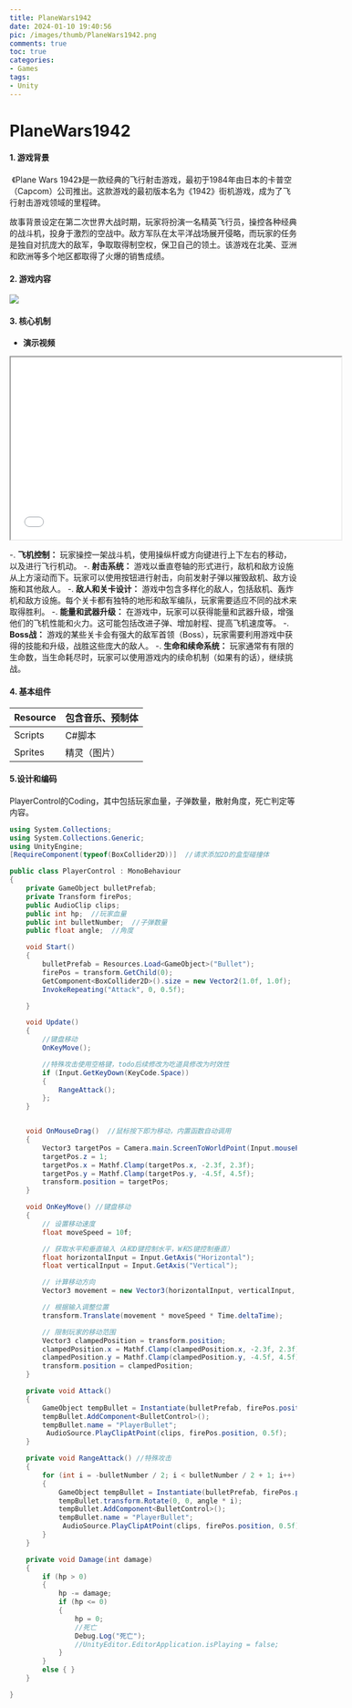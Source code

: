 ```yaml
---
title: PlaneWars1942
date: 2024-01-10 19:40:56
pic: /images/thumb/PlaneWars1942.png
comments: true
toc: true
categories:
- Games
tags:
- Unity
---
```


# PlaneWars1942

#### 1. 游戏背景

​	《Plane Wars 1942》是一款经典的飞行射击游戏，最初于1984年由日本的卡普空（Capcom）公司推出。这款游戏的最初版本名为《1942》街机游戏，成为了飞行射击游戏领域的里程碑。

​	故事背景设定在第二次世界大战时期，玩家将扮演一名精英飞行员，操控各种经典的战斗机，投身于激烈的空战中。敌方军队在太平洋战场展开侵略，而玩家的任务是独自对抗庞大的敌军，争取取得制空权，保卫自己的领土。该游戏在北美、亚洲和欧洲等多个地区都取得了火爆的销售成绩。

#### 2. 游戏内容

<img src="/images/Unity/Games/PlaneWars1942/1.png">

#### 3. 核心机制

- **演示视频**

<iframe src="//player.bilibili.com/player.html?bvid=BV1xj411g76B" width="580px" height="320px"></iframe>

-. **飞机控制：** 玩家操控一架战斗机，使用操纵杆或方向键进行上下左右的移动，以及进行飞行机动。
-. **射击系统：** 游戏以垂直卷轴的形式进行，敌机和敌方设施从上方滚动而下。玩家可以使用按钮进行射击，向前发射子弹以摧毁敌机、敌方设施和其他敌人。
-. **敌人和关卡设计：** 游戏中包含多样化的敌人，包括敌机、轰炸机和敌方设施。每个关卡都有独特的地形和敌军编队，玩家需要适应不同的战术来取得胜利。
-. **能量和武器升级：** 在游戏中，玩家可以获得能量和武器升级，增强他们的飞机性能和火力。这可能包括改进子弹、增加射程、提高飞机速度等。
-. **Boss战：** 游戏的某些关卡会有强大的敌军首领（Boss），玩家需要利用游戏中获得的技能和升级，战胜这些庞大的敌人。
-. **生命和续命系统：** 玩家通常有有限的生命数，当生命耗尽时，玩家可以使用游戏内的续命机制（如果有的话），继续挑战。


#### 4. **基本组件**

| Resource | 包含音乐、预制体 |
| -------- | ---------------- |
| Scripts  | C#脚本           |
| Sprites  | 精灵（图片）     |

#### 5.设计和编码

PlayerControl的Coding，其中包括玩家血量，子弹数量，散射角度，死亡判定等内容。

```C#
using System.Collections;
using System.Collections.Generic;
using UnityEngine;
[RequireComponent(typeof(BoxCollider2D))]  //请求添加2D的盒型碰撞体

public class PlayerControl : MonoBehaviour
{
    private GameObject bulletPrefab;
    private Transform firePos;
    public AudioClip clips;
    public int hp;  //玩家血量
    public int bulletNumber;  //子弹数量
    public float angle;  //角度

    void Start()
    {
        bulletPrefab = Resources.Load<GameObject>("Bullet");
        firePos = transform.GetChild(0);
        GetComponent<BoxCollider2D>().size = new Vector2(1.0f, 1.0f);
        InvokeRepeating("Attack", 0, 0.5f);

    }

    void Update()
    {
        //键盘移动
        OnKeyMove();

        //特殊攻击使用空格键，todo后续修改为吃道具修改为时效性
        if (Input.GetKeyDown(KeyCode.Space))
        {
            RangeAttack();
        };
    }


    void OnMouseDrag()  //鼠标按下即为移动，内置函数自动调用
    {
        Vector3 targetPos = Camera.main.ScreenToWorldPoint(Input.mousePosition);
        targetPos.z = 1;
        targetPos.x = Mathf.Clamp(targetPos.x, -2.3f, 2.3f);
        targetPos.y = Mathf.Clamp(targetPos.y, -4.5f, 4.5f);
        transform.position = targetPos;
    }

    void OnKeyMove() //键盘移动
    {
        // 设置移动速度
        float moveSpeed = 10f; 

        // 获取水平和垂直输入（A和D键控制水平，W和S键控制垂直）
        float horizontalInput = Input.GetAxis("Horizontal");
        float verticalInput = Input.GetAxis("Vertical");

        // 计算移动方向
        Vector3 movement = new Vector3(horizontalInput, verticalInput, 0f);

        // 根据输入调整位置
        transform.Translate(movement * moveSpeed * Time.deltaTime);

        // 限制玩家的移动范围
        Vector3 clampedPosition = transform.position;
        clampedPosition.x = Mathf.Clamp(clampedPosition.x, -2.3f, 2.3f);
        clampedPosition.y = Mathf.Clamp(clampedPosition.y, -4.5f, 4.5f);
        transform.position = clampedPosition;
    }

    private void Attack()
    {
        GameObject tempBullet = Instantiate(bulletPrefab, firePos.position, firePos.rotation);
        tempBullet.AddComponent<BulletControl>();
        tempBullet.name = "PlayerBullet";
         AudioSource.PlayClipAtPoint(clips, firePos.position, 0.5f);
    }

    private void RangeAttack() //特殊攻击
    {
        for (int i = -bulletNumber / 2; i < bulletNumber / 2 + 1; i++)
        {
            GameObject tempBullet = Instantiate(bulletPrefab, firePos.position, firePos.rotation);
            tempBullet.transform.Rotate(0, 0, angle * i);
            tempBullet.AddComponent<BulletControl>();
            tempBullet.name = "PlayerBullet";
             AudioSource.PlayClipAtPoint(clips, firePos.position, 0.5f);
        }
    }

    private void Damage(int damage)
    {
        if (hp > 0)
        {
            hp -= damage;
            if (hp <= 0)
            {
                hp = 0;
                //死亡
                Debug.Log("死亡");
                //UnityEditor.EditorApplication.isPlaying = false;
            }
        }
        else { }
    }

}

```


